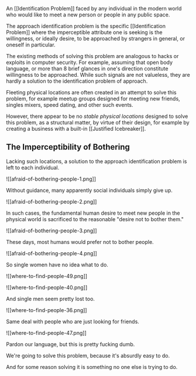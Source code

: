 
An [[Identification Problem]] faced by any individual in the modern world who would like to meet a new person or people in any public space.

The approach identification problem is the specific [[Identification Problem]] where the imperceptible attribute one is seeking is the willingness, or ideally desire, to be approached by strangers in general, or oneself in particular.

The existing methods of solving this problem are analogous to hacks or exploits in computer security. For example, assuming that open body language, or more than 8 brief glances in one's direction constitute willingness to be approached. While such signals are not valueless, they are hardly a solution to the identification problem of approach.

Fleeting physical locations are often created in an attempt to solve this problem, for example meetup groups designed for meeting new friends, singles mixers, speed dating, and other such events.

However, there appear to be no _stable physical locations_ designed to solve this problem, as a structural matter, by virtue of their design, for example by creating a business with a built-in [[Justified Icebreaker]].

## The Imperceptibility of Bothering

Lacking such locations, a solution to the approach identification problem is left to each individual.

![[afraid-of-bothering-people-1.png]]

Without guidance, many apparently social individuals simply give up.

![[afraid-of-bothering-people-2.png]]

In such cases, the fundamental human desire to meet new people in the physical world is sacrificed to the reasonable "desire not to bother them."

![[afraid-of-bothering-people-3.png]]

These days, most humans would prefer not to bother people.

![[afraid-of-bothering-people-4.png]]

So single women have no idea what to do.

![[where-to-find-people-49.png]]

![[where-to-find-people-40.png]]

And single men seem pretty lost too.

![[where-to-find-people-36.png]]

Same deal with people who are just looking for friends.

![[where-to-find-people-47.png]]

Pardon our language, but this is pretty fucking dumb.

We're going to solve this problem, because it's absurdly easy to do.

And for some reason solving it is something no one else is trying to do.
